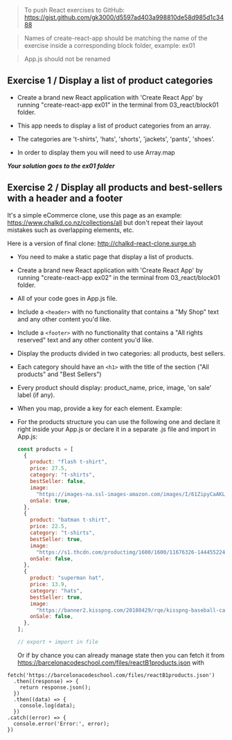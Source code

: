 > To push React exercises to GitHub: https://gist.github.com/gk3000/d5597ad403a998810de58d985d1c3488

> Names of create-react-app should be matching the name of the exercise inside a corresponding block folder, example: ex01

> App.js should not be renamed

## Exercise 1 / Display a list of product categories

- Create a brand new React application with 'Create React App' by running "create-react-app ex01" in the terminal from 03_react/block01 folder.

- This app needs to display a list of product categories from an array.

- The categories are 't-shirts', 'hats', 'shorts', 'jackets', 'pants', 'shoes'.

- In order to display them you will need to use Array.map

**_Your solution goes to the ex01 folder_**

## Exercise 2 / Display all products and best-sellers with a header and a footer

It's a simple eCommerce clone, use this page as an example: https://www.chalkd.co.nz/collections/all but don't repeat their layout mistakes such as overlapping elements, etc.

Here is a version of final clone: http://chalkd-react-clone.surge.sh

- You need to make a static page that display a list of products.

- Create a brand new React application with 'Create React App' by running "create-react-app ex02" in the terminal from 03_react/block01 folder.

- All of your code goes in App.js file.

- Include a `<header>` with no functionality that contains a "My Shop" text and any other content you'd like.

- Include a `<footer>` with no functionality that contains a "All rights reserved" text and any other content you'd like.

- Display the products divided in two categories: all products, best sellers.

- Each category should have an `<h1>` with the title of the section ("All products" and "Best Sellers")

- Every product should display: product_name, price, image, 'on sale' label (if any).

- When you map, provide a key for each element. Example:
   <!-- {
     products.map((product, i) => {
       <div key={i}>
          <p>{product.name}</p>
       </div>
     })
   } -->

- For the products structure you can use the following one and declare it right inside your App.js or declare it in a separate .js file and import in App.js:

  ```jsx
  const products = [
    {
      product: "flash t-shirt",
      price: 27.5,
      category: "t-shirts",
      bestSeller: false,
      image:
        "https://images-na.ssl-images-amazon.com/images/I/61ZipyCaAKL._AC_UX385_.jpg",
      onSale: true,
    },
    {
      product: "batman t-shirt",
      price: 22.5,
      category: "t-shirts",
      bestSeller: true,
      image:
        "https://s1.thcdn.com/productimg/1600/1600/11676326-1444552242012324.png",
      onSale: false,
    },
    {
      product: "superman hat",
      price: 13.9,
      category: "hats",
      bestSeller: true,
      image:
        "https://banner2.kisspng.com/20180429/rqe/kisspng-baseball-cap-superman-logo-batman-hat-5ae5ef317f8366.9727520615250184175223.jpg",
      onSale: false,
    },
  ];

  // export + import in file
  ```

  Or if by chance you can already manage state then you can fetch it from https://barcelonacodeschool.com/files/reactB1products.json with

```
fetch('https://barcelonacodeschool.com/files/reactB1products.json')
  .then((response) => {
    return response.json();
  })
  .then((data) => {
    console.log(data);
  })
.catch((error) => {
  console.error('Error:', error);
})
```

